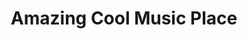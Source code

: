 ---
title: "Amazing Cool Music Place"
url: /coraopolis/amazing-cool-music-place/
shop: Instrumente
---